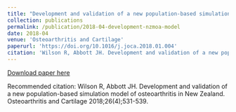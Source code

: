 ```yaml
---
title: "Development and validation of a new population-based simulation model of osteoarthritis in New Zealand"
collection: publications
permalink: /publication/2018-04-development-nzmoa-model
date: 2018-04
venue: 'Osteoarthritis and Cartilage'
paperurl: 'https://doi.org/10.1016/j.joca.2018.01.004'
citation: 'Wilson R, Abbott JH. Development and validation of a new population-based simulation model of osteoarthritis in New Zealand. Osteoarthritis and Cartilage 2018;26(4);531-539.'
---
```


<a href='https://doi.org/10.1016/j.joca.2018.01.004'>Download paper here</a>

Recommended citation: Wilson R, Abbott JH. Development and validation of a new population-based simulation model of osteoarthritis in New Zealand. Osteoarthritis and Cartilage 2018;26(4);531-539.
